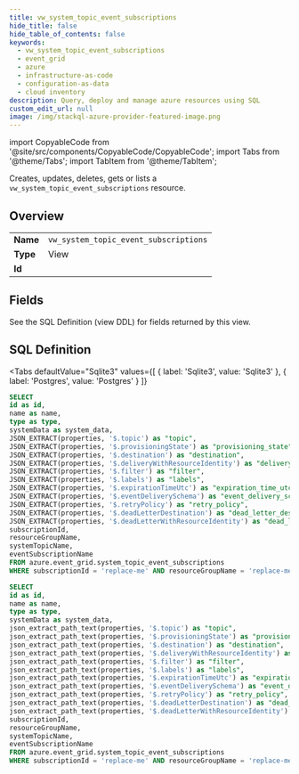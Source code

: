 ```yaml
--- 
title: vw_system_topic_event_subscriptions
hide_title: false
hide_table_of_contents: false
keywords:
  - vw_system_topic_event_subscriptions
  - event_grid
  - azure
  - infrastructure-as-code
  - configuration-as-data
  - cloud inventory
description: Query, deploy and manage azure resources using SQL
custom_edit_url: null
image: /img/stackql-azure-provider-featured-image.png
---
```


import CopyableCode from '@site/src/components/CopyableCode/CopyableCode';
import Tabs from '@theme/Tabs';
import TabItem from '@theme/TabItem';

Creates, updates, deletes, gets or lists a <code>vw_system_topic_event_subscriptions</code> resource.

## Overview
<table><tbody>
<tr><td><b>Name</b></td><td><code>vw_system_topic_event_subscriptions</code></td></tr>
<tr><td><b>Type</b></td><td>View</td></tr>
<tr><td><b>Id</b></td><td><CopyableCode code="azure.event_grid.vw_system_topic_event_subscriptions" /></td></tr>
</tbody></table>

## Fields

See the SQL Definition (view DDL) for fields returned by this view.

## SQL Definition

<Tabs
defaultValue="Sqlite3"
values={[
{ label: 'Sqlite3', value: 'Sqlite3' },
{ label: 'Postgres', value: 'Postgres' }
]}
>
<TabItem value="Sqlite3">

```sql
SELECT
id as id,
name as name,
type as type,
systemData as system_data,
JSON_EXTRACT(properties, '$.topic') as "topic",
JSON_EXTRACT(properties, '$.provisioningState') as "provisioning_state",
JSON_EXTRACT(properties, '$.destination') as "destination",
JSON_EXTRACT(properties, '$.deliveryWithResourceIdentity') as "delivery_with_resource_identity",
JSON_EXTRACT(properties, '$.filter') as "filter",
JSON_EXTRACT(properties, '$.labels') as "labels",
JSON_EXTRACT(properties, '$.expirationTimeUtc') as "expiration_time_utc",
JSON_EXTRACT(properties, '$.eventDeliverySchema') as "event_delivery_schema",
JSON_EXTRACT(properties, '$.retryPolicy') as "retry_policy",
JSON_EXTRACT(properties, '$.deadLetterDestination') as "dead_letter_destination",
JSON_EXTRACT(properties, '$.deadLetterWithResourceIdentity') as "dead_letter_with_resource_identity",
subscriptionId,
resourceGroupName,
systemTopicName,
eventSubscriptionName
FROM azure.event_grid.system_topic_event_subscriptions
WHERE subscriptionId = 'replace-me' AND resourceGroupName = 'replace-me' AND systemTopicName = 'replace-me';
```

</TabItem>
<TabItem value="Postgres">

```sql
SELECT
id as id,
name as name,
type as type,
systemData as system_data,
json_extract_path_text(properties, '$.topic') as "topic",
json_extract_path_text(properties, '$.provisioningState') as "provisioning_state",
json_extract_path_text(properties, '$.destination') as "destination",
json_extract_path_text(properties, '$.deliveryWithResourceIdentity') as "delivery_with_resource_identity",
json_extract_path_text(properties, '$.filter') as "filter",
json_extract_path_text(properties, '$.labels') as "labels",
json_extract_path_text(properties, '$.expirationTimeUtc') as "expiration_time_utc",
json_extract_path_text(properties, '$.eventDeliverySchema') as "event_delivery_schema",
json_extract_path_text(properties, '$.retryPolicy') as "retry_policy",
json_extract_path_text(properties, '$.deadLetterDestination') as "dead_letter_destination",
json_extract_path_text(properties, '$.deadLetterWithResourceIdentity') as "dead_letter_with_resource_identity",
subscriptionId,
resourceGroupName,
systemTopicName,
eventSubscriptionName
FROM azure.event_grid.system_topic_event_subscriptions
WHERE subscriptionId = 'replace-me' AND resourceGroupName = 'replace-me' AND systemTopicName = 'replace-me';
```

</TabItem>
</Tabs>
